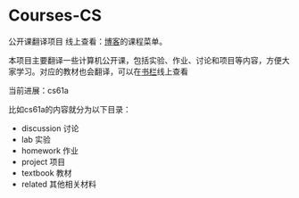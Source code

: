 # Courses-CS
公开课翻译项目 
线上查看：[博客](https://www.wandersky.org/)的课程菜单。

本项目主要翻译一些计算机公开课，包括实验、作业、讨论和项目等内容，方便大家学习。对应的教材也会翻译，可以在[书栏](https://book.wandersky.org/)线上查看

当前进展：cs61a

比如cs61a的内容就分为以下目录：

- discussion 讨论
- lab 实验
- homework 作业
- project 项目
- textbook 教材
- related 其他相关材料

